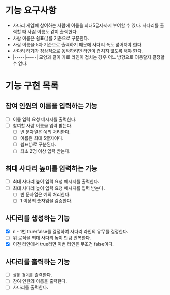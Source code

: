 # 기능 요구사항

* 사다리 게임에 참여하는 사람에 이름을 최대5글자까지 부여할 수 있다. 사다리를 출력할 때 사람 이름도 같이 출력한다.
* 사람 이름은 쉼표(,)를 기준으로 구분한다.
* 사람 이름을 5자 기준으로 출력하기 때문에 사다리 폭도 넓어져야 한다.
* 사다리 타기가 정상적으로 동작하려면 라인이 겹치지 않도록 해야 한다.
* |-----|-----| 모양과 같이 가로 라인이 겹치는 경우 어느 방향으로 이동할지 결정할 수 없다.

# 기능 구현 목록

## 참여 인원의 이름을 입력하는 기능
- [ ] 이름 입력 요청 메시지를 출력한다.
- [ ] 참여할 사람 이름을 입력 받는다.
  - [ ] 빈 문자열은 예외 처리한다. 
  - [ ] 이름은 최대 5글자이다.
  - [ ] 쉼표(,)로 구분된다. 
  - [ ] 최소 2명 이상 입력 받는다.

## 최대 사다리 높이를 입력하는 기능
- [ ] 최대 사다리 높이 입력 요청 메시지를 출력한다. 
- [ ] 최대 사다리 높이 입력 요청 메시지를 입력 받는다.
  - [ ] 빈 문자열은 예외 처리한다.
  - [ ] 1 이상의 숫자임을 검증한다.

## 사다리를 생성하는 기능 
- [x] n - 1번 true/false를 결정하여 사다리 라인의 유무를 결정한다.
- [ ] 위 로직을 최대 사다리 높이 만큼 반복한다.
- [x] 이전 라인에서 true라면 이번 라인은 무조건 false이다.

## 사다리를 출력하는 기능
- [ ] `실행 결과`를 출력한다. 
- [ ] 참여 인원의 이름을 출력한다.
- [ ] 사다리를 출력한다.

